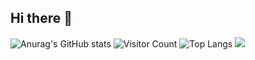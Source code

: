 ## Hi there 👋
![Anurag's GitHub stats](https://github-readme-stats.vercel.app/api?username=Luchen-0420&show_icons=true&theme=transparent)
![Visitor Count](https://profile-counter.glitch.me/Luchen-0420/count.svg)
![Top Langs](https://github-readme-stats.vercel.app/api/top-langs/?username=Luchen-0420&layout=compact&theme=tokyonight)
![](https://github-readme-activity-graph.cyclic.app/graph?username=Luchen-0420&theme=dracula)


<!--
**Luchen-0420/Luchen-0420** is a ✨ _special_ ✨ repository because its `README.md` (this file) appears on your GitHub profile.

Here are some ideas to get you started:

- 🔭 I’m currently working on ...
- 🌱 I’m currently learning ...
- 👯 I’m looking to collaborate on ...
- 🤔 I’m looking for help with ...
- 💬 Ask me about ...
- 📫 How to reach me: ...
- 😄 Pronouns: ...
- ⚡ Fun fact: ...
-->
